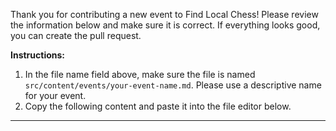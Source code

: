 Thank you for contributing a new event to Find Local Chess! Please review the information below and make sure it is correct. If everything looks good, you can create the pull request.

**Instructions:**

1. In the file name field above, make sure the file is named `src/content/events/your-event-name.md`. Please use a descriptive name for your event.
2. Copy the following content and paste it into the file editor below.

---

